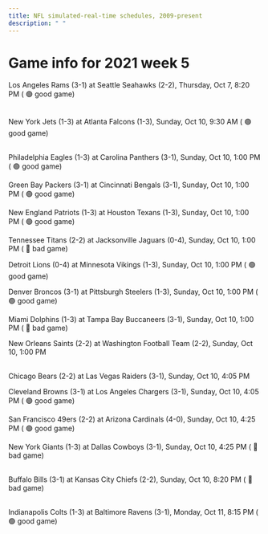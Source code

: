 ```yaml
---
title: NFL simulated-real-time schedules, 2009-present
description: " "
---
```


# Game info for 2021 week 5

Los Angeles Rams (3-1) at Seattle Seahawks (2-2), Thursday, Oct 7, 8:20 PM (	:green_circle: good game)

<br/>New York Jets (1-3) at Atlanta Falcons (1-3), Sunday, Oct 10, 9:30 AM (	:green_circle: good game)

<br/>Philadelphia Eagles (1-3) at Carolina Panthers (3-1), Sunday, Oct 10, 1:00 PM (	:green_circle: good game)

Green Bay Packers (3-1) at Cincinnati Bengals (3-1), Sunday, Oct 10, 1:00 PM (	:green_circle: good game)

New England Patriots (1-3) at Houston Texans (1-3), Sunday, Oct 10, 1:00 PM (	:green_circle: good game)

Tennessee Titans (2-2) at Jacksonville Jaguars (0-4), Sunday, Oct 10, 1:00 PM (	:red_circle: bad game)

Detroit Lions (0-4) at Minnesota Vikings (1-3), Sunday, Oct 10, 1:00 PM (	:green_circle: good game)

Denver Broncos (3-1) at Pittsburgh Steelers (1-3), Sunday, Oct 10, 1:00 PM (	:green_circle: good game)

Miami Dolphins (1-3) at Tampa Bay Buccaneers (3-1), Sunday, Oct 10, 1:00 PM (	:red_circle: bad game)

New Orleans Saints (2-2) at Washington Football Team (2-2), Sunday, Oct 10, 1:00 PM

<br/>Chicago Bears (2-2) at Las Vegas Raiders (3-1), Sunday, Oct 10, 4:05 PM

Cleveland Browns (3-1) at Los Angeles Chargers (3-1), Sunday, Oct 10, 4:05 PM (	:green_circle: good game)

San Francisco 49ers (2-2) at Arizona Cardinals (4-0), Sunday, Oct 10, 4:25 PM (	:green_circle: good game)

New York Giants (1-3) at Dallas Cowboys (3-1), Sunday, Oct 10, 4:25 PM (	:red_circle: bad game)

<br/>Buffalo Bills (3-1) at Kansas City Chiefs (2-2), Sunday, Oct 10, 8:20 PM (	:red_circle: bad game)

<br/>Indianapolis Colts (1-3) at Baltimore Ravens (3-1), Monday, Oct 11, 8:15 PM (	:green_circle: good game)

